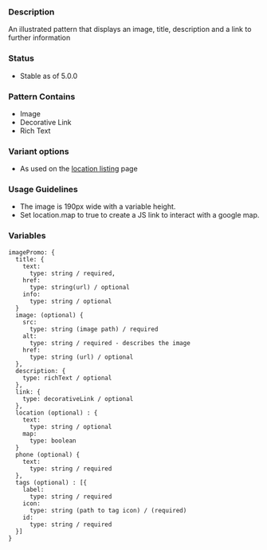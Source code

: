 ### Description
An illustrated pattern that displays an image, title, description and a link to further information

### Status
* Stable as of 5.0.0

### Pattern Contains
* Image
* Decorative Link
* Rich Text

### Variant options
* As used on the [location listing](./?p=molecules-image-promo-with-map-link) page

### Usage Guidelines
- The image is 190px wide with a variable height.
- Set location.map to true to create a JS link to interact with a google map.

### Variables
~~~
imagePromo: {
  title: {
    text: 
      type: string / required,
    href: 
      type: string(url) / optional
    info:
      type: string / optional
  } 
  image: (optional) {  
    src:
      type: string (image path) / required
    alt: 
      type: string / required - describes the image
    href: 
      type: string (url) / optional
  },
  description: {
    type: richText / optional
  },
  link: {
    type: decorativeLink / optional
  },
  location (optional) : {
    text: 
      type: string / optional
    map:
      type: boolean
  }
  phone (optional) {
    text: 
      type: string / required
  },
  tags (optional) : [{ 
    label: 
      type: string / required
    icon: 
      type: string (path to tag icon) / (required)
    id:
      type: string / required
  }]
}
~~~
